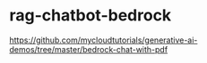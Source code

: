 # rag-chatbot-bedrock

https://github.com/mycloudtutorials/generative-ai-demos/tree/master/bedrock-chat-with-pdf
